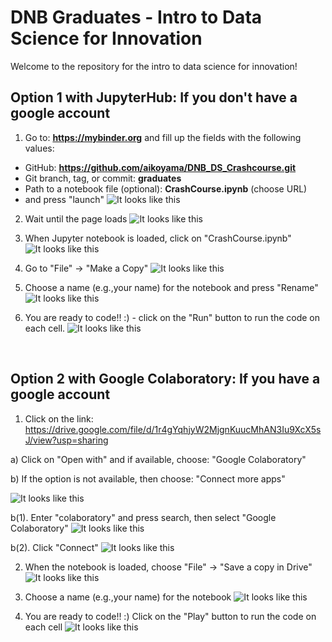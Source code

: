 # DNB Graduates - Intro to Data Science for Innovation
Welcome to the repository for the intro to data science for innovation! 

## Option 1 with JupyterHub: If you don't have a google account
1. Go to: **https://mybinder.org** and fill up the fields with the following values:
- GitHub: **https://github.com/aikoyama/DNB_DS_Crashcourse.git**
- Git branch, tag, or commit: **graduates**
- Path to a notebook file (optional): **CrashCourse.ipynb** (choose URL)
- and press "launch"
![It looks like this](images/0_000.png)

2. Wait until the page loads
![It looks like this](images/1_001.png)

3. When Jupyter notebook is loaded, click on "CrashCourse.ipynb"
![It looks like this](images/1_002.png)

4. Go to "File" -> "Make a Copy"
![It looks like this](images/1_003.png)

5. Choose a name (e.g.,your name) for the notebook and press "Rename"
![It looks like this](images/1_004.png)

6. You are ready to code!! :) - click on the "Run" button to run the code on each cell.
![It looks like this](images/1_005.png)

<br>

## Option 2 with Google Colaboratory: If you have a google account
1. Click on the link: https://drive.google.com/file/d/1r4gYqhjyW2MjgnKuucMhAN3Iu9XcX5sJ/view?usp=sharing

a) Click on "Open with" and if available, choose: "Google Colaboratory"

b) If the option is not available, then choose: "Connect more apps"

![It looks like this](images/2_001.png)

b(1). Enter "colaboratory" and press search, then select "Google Colaboratory"
![It looks like this](images/2_002.png)

b(2). Click "Connect"
![It looks like this](images/2_003.png)

2. When the notebook is loaded, choose "File" -> "Save a copy in Drive"
![It looks like this](images/2_004.png)

3. Choose a name (e.g.,your name) for the notebook
![It looks like this](images/2_005.png)

4. You are ready to code!! :) Click on the "Play" button to run the code on each cell
![It looks like this](images/2_006.png)
